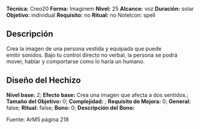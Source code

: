 
**Técnica:** Creo20
**Forma:** Imaginem
**Nivel:** 25
**Alcance:** voz
**Duración:** solar
**Objetivo:** individual
**Requisito:** no
**Ritual:** no
NoteIcon: spell




## Descripción 
<p>Crea la imagen de una persona vestida y equipada que puede emitir sonidos. Bajo tu control directo no verbal, la persona se podrá mover, hablar y comportarse como lo haría un humano.</p>

## Diseño del Hechizo 

**Nivel base:** 2; **Efecto base:** Crea una imagen que afecta a dos sentidos.;  **Tamaño del **Objetivo:**** 0; **Complejidad:** ; **Requisito de Mejora:** 0; **General:** false; **Ritual:** false; **Bono:** 0; **Descripción del** **Bono:** 

Fuente: ArM5 página 218